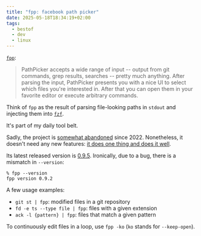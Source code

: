 ```yaml
---
title: "fpp: facebook path picker"
date: 2025-05-18T18:34:19+02:00
tags:
  - bestof
  - dev
  - linux
---
```


[`fpp`](https://github.com/facebook/PathPicker):

> PathPicker accepts a wide range of input -- output from git commands, grep
> results, searches -- pretty much anything. After parsing the input, PathPicker
> presents you with a nice UI to select which files you're interested in. After
> that you can open them in your favorite editor or execute arbitrary commands.

Think of `fpp` as the result of parsing file-looking paths in `stdout` and
injecting them into [`fzf`](https://github.com/junegunn/fzf).

It's part of my daily tool belt.

Sadly, the project is [somewhat
abandoned](https://github.com/facebook/PathPicker/commits/main/) since 2022.
Nonetheless, it doesn't need any new features: [it does one thing and does it
well](https://en.wikipedia.org/wiki/Unix_philosophy).

Its latest released version is
[0.9.5](https://github.com/facebook/PathPicker/releases/tag/0.9.5). Ironically,
due to a bug, there is a mismatch in `--version`:

```shell
% fpp --version
fpp version 0.9.2
```

A few usage examples:

- `git st | fpp`: modified files in a git repository
- `fd -e ts --type file | fpp`: files with a given extension
- `ack -l {pattern} | fpp`: files that match a given pattern

To continuously edit files in a loop, use `fpp -ko` (`ko` stands for
`--keep-open`).

